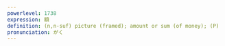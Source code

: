 ```yaml
---
powerlevel: 1738
expression: 額
definition: (n,n-suf) picture (framed); amount or sum (of money); (P)
pronunciation: がく
---
```

